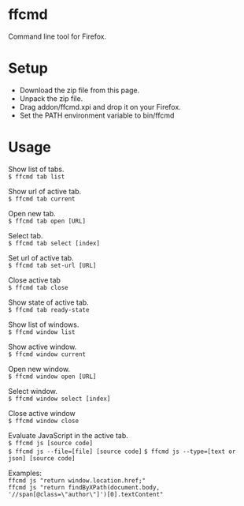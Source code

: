 # ffcmd
Command line tool for Firefox.

# Setup

* Download the zip file from this page.
* Unpack the zip file.
* Drag addon/ffcmd.xpi and drop it on your Firefox.
* Set the PATH environment variable to bin/ffcmd

# Usage

Show list of tabs.  
`$ ffcmd tab list`

Show url of active tab.  
`$ ffcmd tab current`

Open new tab.  
`$ ffcmd tab open [URL]`

Select tab.  
`$ ffcmd tab select [index]`

Set url of active tab.  
`$ ffcmd tab set-url [URL]`

Close active tab  
`$ ffcmd tab close`

Show state of active tab.  
`$ ffcmd tab ready-state`

Show list of windows.  
`$ ffcmd window list`

Show active window.  
`$ ffcmd window current`

Open new window.  
`$ ffcmd window open [URL]`

Select window.  
`$ ffcmd window select [index]`

Close active window  
`$ ffcmd window close`

Evaluate JavaScript in the active tab.  
`$ ffcmd js [source code]`  
`$ ffcmd js --file=[file] [source code]`
`$ ffcmd js --type=[text or json] [source code]`

Examples:  
`ffcmd js "return window.location.href;"`  
`ffcmd js "return findByXPath(document.body, '//span[@class=\"author\"]')[0].textContent"`

